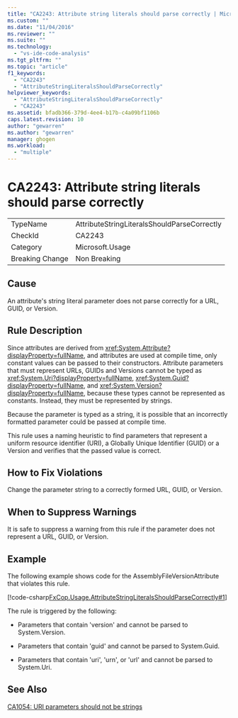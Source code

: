 ```yaml
---
title: "CA2243: Attribute string literals should parse correctly | Microsoft Docs"
ms.custom: ""
ms.date: "11/04/2016"
ms.reviewer: ""
ms.suite: ""
ms.technology: 
  - "vs-ide-code-analysis"
ms.tgt_pltfrm: ""
ms.topic: "article"
f1_keywords: 
  - "CA2243"
  - "AttributeStringLiteralsShouldParseCorrectly"
helpviewer_keywords: 
  - "AttributeStringLiteralsShouldParseCorrectly"
  - "CA2243"
ms.assetid: bfadb366-379d-4ee4-b17b-c4a09bf1106b
caps.latest.revision: 10
author: "gewarren"
ms.author: "gewarren"
manager: ghogen
ms.workload: 
  - "multiple"
---
```

# CA2243: Attribute string literals should parse correctly
|||  
|-|-|  
|TypeName|AttributeStringLiteralsShouldParseCorrectly|  
|CheckId|CA2243|  
|Category|Microsoft.Usage|  
|Breaking Change|Non Breaking|  
  
## Cause  
 An attribute's string literal parameter does not parse correctly for a URL, GUID, or Version.  
  
## Rule Description  
 Since attributes are derived from <xref:System.Attribute?displayProperty=fullName>, and attributes are used at compile time, only constant values can be passed to their constructors. Attribute parameters that must represent URLs, GUIDs and Versions cannot be typed as <xref:System.Uri?displayProperty=fullName>, <xref:System.Guid?displayProperty=fullName>, and <xref:System.Version?displayProperty=fullName>, because these types cannot be represented as constants. Instead, they must be represented by strings.  
  
 Because the parameter is typed as a string, it is possible that an incorrectly formatted parameter could be passed at compile time.  
  
 This rule uses a naming heuristic to find parameters that represent a uniform resource identifier (URI), a Globally Unique Identifier (GUID) or a Version and verifies that the passed value is correct.  
  
## How to Fix Violations  
 Change the parameter string to a correctly formed URL, GUID, or Version.  
  
## When to Suppress Warnings  
 It is safe to suppress a warning from this rule if the parameter does not represent a URL, GUID, or Version.  
  
## Example  
 The following example shows code for the AssemblyFileVersionAttribute that violates this rule.  
  
 [!code-csharp[FxCop.Usage.AttributeStringLiteralsShouldParseCorrectly#1](../code-quality/codesnippet/CSharp/ca2243-attribute-string-literals-should-parse-correctly_1.cs)]  
  
 The rule is triggered by the following:  
  
-   Parameters that contain 'version' and cannot be parsed to System.Version.  
  
-   Parameters that contain 'guid' and cannot be parsed to System.Guid.  
  
-   Parameters that contain 'uri', 'urn', or 'url' and cannot be parsed to System.Uri.  
  
## See Also  
 [CA1054: URI parameters should not be strings](../code-quality/ca1054-uri-parameters-should-not-be-strings.md)